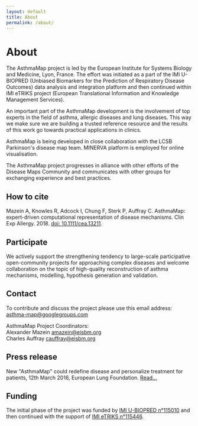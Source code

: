 ```yaml
---
layout: default
title: About
permalink: /about/
---
```


# About

The AsthmaMap project is led by the European Institute for Systems Biology and Medicine, Lyon, France. The effort was initiated as a part of the IMI U-BIOPRED (Unbiased Biomarkers for the Prediction of Respiratory Disease Outcomes) data analysis and integration platform and then continued within IMI eTRIKS project (European Translational Information and Knowledge Management Services).  

An important part of the AsthmaMap development is the involvement of top experts in the field of asthma, allergic diseases and lung diseases. This way we make sure we are building a trusted reference resource and the results of this work go towards practical applications in clinics.  

AsthmaMap is being developed in close collaboration with the LCSB Parkinson's disease map team. MINERVA platform is employed for online visualisation.  

The AsthmaMap project progresses in alliance with other efforts of the Disease Maps Community and communicates with other groups for exchanging experience and best practices.  

## How to cite

Mazein A, Knowles R, Adcock I, Chung F, Sterk P, Auffray C. AsthmaMap: expert-driven computational representation of disease mechanisms. Clin Exp Allergy. 2018. [doi: 10.1111/cea.13211](https://doi.org/10.1111/cea.13211).

## Participate

We actively support the strengthening tendency to large-scale participative open-community projects for approaching complex diseases and welcome collaboration on the topic of high-quality reconstruction of asthma mechanisms, modelling, hypothesis generation and validation.   

## Contact

To contribute and discuss the project please use this email address: [asthma-map@googlegroups.com](mailto:asthma-map@googlegroups.com)  

AsthmaMap Project Coordinators:  
Alexander Mazein [amazein@eisbm.org](mailto:amazein@eisbm.org)  
Charles Auffray [cauffray@eisbm.org](mailto:cauffray@eisbm.org)  

## Press release

New "AsthmaMap" could redefine disease and personalize treatment for patients, 12th March 2016, European Lung Foundation. 
[Read...](http://www.europeanlung.org/en/news-and-events/media-centre/press-releases/new-%E2%80%9Casthmamap%E2%80%9D-could-redefine-disease-and-personalise-treatment-for-patients)

## Funding

The initial phase of the project was funded by [IMI U-BIOPRED n°115010](https://www.imi.europa.eu/content/u-biopred) and then continued with the support of [IMI eTRIKS n°115446](https://www.imi.europa.eu/content/etriks).
